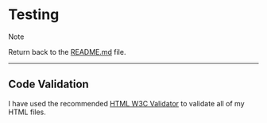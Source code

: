 # Testing

> [!NOTE]
> Return back to the [README.md](README.md) file.

---

## Code Validation

I have used the recommended [HTML W3C Validator](https://validator.w3.org) to validate all of my HTML files.
